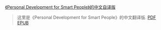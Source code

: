 [《Personal Development for Smart People》的中文自译版](https://github.com/wtsnwei/pdsp/)
>这里是《Personal Development for Smart People》的中文翻译版.
[PDF](https://github.com/wtsnwei/pdsp/releases/download/version2021.8.11/pdsp.pdf)
[EPUB](https://github.com/wtsnwei/pdsp/releases/download/version2021.8.11/pdsp.epub)
